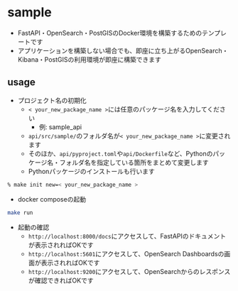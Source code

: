 # sample

- FastAPI・OpenSearch・PostGISのDocker環境を構築するためのテンプレートです
- アプリケーションを構築しない場合でも、即座に立ち上がるOpenSearch・Kibana・PostGISの利用環境が即座に構築できます

## usage

- プロジェクト名の初期化
  - `< your_new_package_name >`には任意のパッケージ名を入力してください
    - 例: sample_api
  - `api/src/sample/`のフォルダ名が`< your_new_package_name >`に変更されます
  - そのほか、`api/pyproject.toml`や`api/Dockerfile`など、Pythonのパッケージ名・フォルダ名を指定している箇所をまとめて変更します
  - Pythonパッケージのインストールも行います

```bash
% make init new=< your_new_package_name >
```

- docker composeの起動

```bash
make run
```

- 起動の確認
  - `http://localhost:8000/docs`にアクセスして、FastAPIのドキュメントが表示されればOKです
  - `http://localhost:5601`にアクセスして、OpenSearch Dashboardsの画面が表示されればOKです
  - `http://localhost:9200`にアクセスして、OpenSearchからのレスポンスが確認できればOKです
